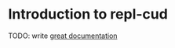 # Introduction to repl-cud

TODO: write [great documentation](http://jacobian.org/writing/what-to-write/)
